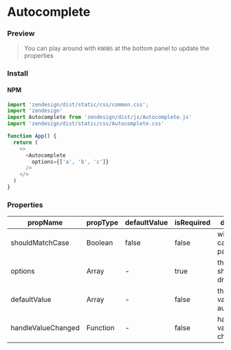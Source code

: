 # Autocomplete

### Preview

> You can play around with `KNOBS` at the bottom panel to update the properties

<!-- STORY -->

### Install

#### NPM

```js
import 'zendesign/dist/static/css/common.css';
import 'zendesign'
import Autocomplete from 'zendesign/dist/js/Autocomplete.js'
import 'zendesign/dist/static/css/Autocomplete.css'
```

```js
function App() {
  return (
    <>
      <Autocomplete
        options={['a', 'b', 'c']}
      />
    </>
  )
}
```

### Properties

| propName   | propType | defaultValue | isRequired | description                                                                                |
| ---------- | -------- | ------------ | ---------- | ------------------------------------------------------------------------------------------ |
| shouldMatchCase    | Boolean  | false        | false      | will match cases when pass true  |
| options            | Array  | -        | true      |     the options show in dropdown list      |
| defaultValue        | Array  | -        | false      |    the default value of autocomplete                |
| handleValueChanged  | Function   | -        | false      |  handle the value when changed  |


